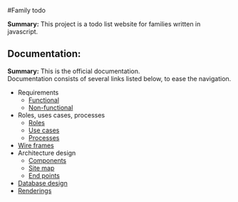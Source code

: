 #Family todo

**Summary:** This project is a todo list website for families written in javascript.  

## Documentation:  
  **Summary:** This is the official documentation.   
   Documentation consists of several links listed below, to ease the navigation.
  * Requirements
    * [Functional](doc/functional_requirements.md)
    * [Non-functional](doc/non_functional_requirements.md)
  * Roles, uses cases, processes
    * [Roles](blank)
    * [Use cases](blank)
    * [Processes](blank)
  * [Wire frames](blank)
  * Architecture design
    * [Components](blank)
    * [Site map](doc/sitemap.md)
    * [End points](blank)
  * [Database design](doc/database_design.md)
  * [Renderings](blank)
